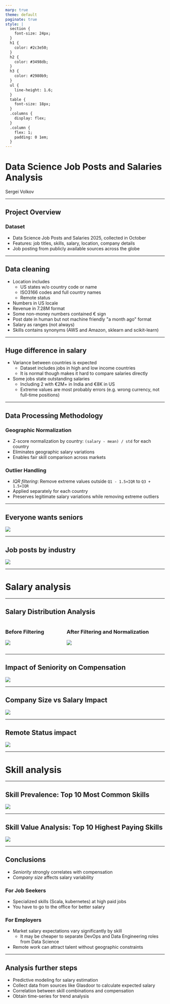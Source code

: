 ```yaml
---
marp: true
theme: default
paginate: true
style: |
  section {
    font-size: 24px;
  }
  h1 {
    color: #2c3e50;
  }
  h2 {
    color: #3498db;
  }
  h3 {
    color: #2980b9;
  }
  ul {
    line-height: 1.6;
  }
  table {
    font-size: 18px;
  }
  .columns {
    display: flex;
  }
  .column {
    flex: 1;
    padding: 0 1em;
  }
---
```


# Data Science Job Posts and Salaries Analysis

Sergei Volkov

---

## Project Overview

### Dataset

- Data Science Job Posts and Salaries 2025, collected in October
- Features: job titles, skills, salary, location, company details
- Job posting from publicly available sources across the globe

---

## Data cleaning

- Location includes
  - US states w/o country code or name
  - ISO3166 codes and full country names
  - Remote status
- Numbers in US locale
- Revenue in 7.28M format
- Some non-money numbers contained € sign
- Post date in human but not machine friendly "a month ago" format
- Salary as ranges (not always)
- Skills contains synonyms (AWS and Amazon, sklearn and scikit-learn)

---

## Huge difference in salary

- Variance between countries is expected
  - Dataset includes jobs in high and low income countries
  - It is normal though makes it hard to compare salaries directly
- Some jobs state outstanding salaries
  - Including 2 with €2M+ in India and €8K in US
  - Extreme values are most probably errors (e.g. wrong currency, not full-time positions)

---

## Data Processing Methodology

### Geographic Normalization
- Z-score normalization by country: `(salary - mean) / std` for each country
- Eliminates geographic salary variations
- Enables fair skill comparison across markets

### Outlier Handling
- *IQR filtering*: Remove extreme values outside `Q1 - 1.5×IQR` to `Q3 + 1.5×IQR`
- Applied separately for each country
- Preserves legitimate salary variations while removing extreme outliers

---

## Everyone wants seniors

![](./job_postings_by_seniority.png)

---

## Job posts by industry

![](./job_postings_by_industry.png)

---

# Salary analysis

---

## Salary Distribution Analysis

<div class="columns">
<div class="column">

### Before Filtering
![](./salary_dist_before.png)

</div>
<div class="column">

### After Filtering and Normalization
![](./salary_dist_after.png)

</div>
</div>

---

## Impact of Seniority on Compensation

![](./salary_by_seniority.png)

---

## Company Size vs Salary Impact

![](./salary_by_company_size.png)

---

## Remote Status impact

![](./remote_vs_onsite_salary.png)

---

# Skill analysis

---

## Skill Prevalence: Top 10 Most Common Skills

![](./top_10_most_common_skills.png)

---

## Skill Value Analysis: Top 10 Highest Paying Skills

![](./top_10_highest_paying_skills.png)

---

## Conclusions

- *Seniority* strongly correlates with compensation
- *Company size* affects salary variability

### For Job Seekers

- Specialized skills (Scala, kubernetes) at high paid jobs
- You have to go to the office for better salary

### For Employers

- Market salary expectations vary significantly by skill
  - It may be cheaper to separate DevOps and Data Engineering roles from Data Science
- Remote work can attract talent without geographic constraints

---

## Analysis further steps

- Predictive modeling for salary estimation
- Collect data from sources like Glasdoor to calculate expected salary
- Correlation between skill combinations and compensation
- Obtain time-series for trend analysis

